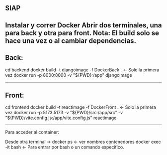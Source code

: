 SIAP
-----------------------------------------------------------------
 Instalar y correr Docker
 Abrir dos terminales, una para back y otra para front.
 Nota: El build solo se hace una vez o al cambiar dependencias.
-----------------------------------------------------------------

## Back:

 cd backend
 docker build -t djangoimage -f DockerBack .        	<- Solo la primera vez
 docker run -p 8000:8000 -v "${PWD}:/app" djangoimage

 ----------------------------------------------------------------

## Front:

 cd frontend
 docker build -t reactimage -f DockerFront .		<- Solo la primera vez
 docker run -p 5173:5173 -v "${PWD}/src:/app/src" -v "${PWD}/vite.config.js:/app/vite.config.js" reactimage

 ----------------------------------------------------------------

 Para acceder al container:

 Desde otra terminal ->
 docker ps 			<- ver nombres contenedores
 docker exec -it <nombre> bash 	<- Para entrar por bash o un comando especifico.

